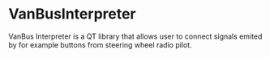 # VanBusInterpreter
VanBus Interpreter is a QT library that allows user to connect signals emited by for example buttons from steering wheel radio pilot.
